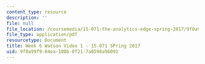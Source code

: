 ```yaml
---
content_type: resource
description: ''
file: null
file_location: /coursemedia/15-071-the-analytics-edge-spring-2017/9f0a99f904ea108b0f217a0598a96091_MIT15_071S17_Unit5_Watson.pdf
file_type: application/pdf
resourcetype: Document
title: Week 6 Watson Video 1 - 15.071 SPring 2017
uid: 9f0a99f9-04ea-108b-0f21-7a0598a96091
---
```

